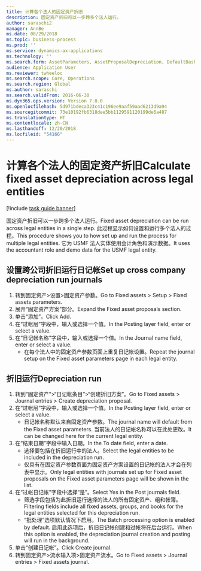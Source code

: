 ```yaml
---
title: 计算各个法人的固定资产折旧
description: 固定资产折旧可以一步跨多个法人运行。
author: saraschi2
manager: AnnBe
ms.date: 08/29/2018
ms.topic: business-process
ms.prod: ''
ms.service: dynamics-ax-applications
ms.technology: ''
ms.search.form: AssetParameters, AssetProposalDepreciation, DefaultDashboard, LedgerJournalTable
audience: Application User
ms.reviewer: twheeloc
ms.search.scope: Core, Operations
ms.search.region: Global
ms.author: saraschi
ms.search.validFrom: 2016-06-30
ms.dyn365.ops.version: Version 7.0.0
ms.openlocfilehash: 5d971bdeca323c41c196ee9aaf59aad6213d9a94
ms.sourcegitcommit: 73e10192fb6318dee5bb1129591120199de6a487
ms.translationtype: HT
ms.contentlocale: zh-CN
ms.lasthandoff: 12/20/2018
ms.locfileid: "54166"
---
```

# <a name="calculate-fixed-asset-depreciation-across-legal-entities"></a><span data-ttu-id="a1479-103">计算各个法人的固定资产折旧</span><span class="sxs-lookup"><span data-stu-id="a1479-103">Calculate fixed asset depreciation across legal entities</span></span>

[!include [task guide banner](../../includes/task-guide-banner.md)]

<span data-ttu-id="a1479-104">固定资产折旧可以一步跨多个法人运行。</span><span class="sxs-lookup"><span data-stu-id="a1479-104">Fixed asset depreciation can be run across legal entities in a single step.</span></span> <span data-ttu-id="a1479-105">此过程显示如何设置和运行多个法人的过程。</span><span class="sxs-lookup"><span data-stu-id="a1479-105">This procedure shows you to how set up and run the process for multiple legal entities.</span></span> <span data-ttu-id="a1479-106">它为 USMF 法人实体使用会计角色和演示数据。</span><span class="sxs-lookup"><span data-stu-id="a1479-106">It uses the accountant role and demo data for the USMF legal entity.</span></span>


## <a name="set-up-cross-company-depreciation-run-journals"></a><span data-ttu-id="a1479-107">设置跨公司折旧运行日记帐</span><span class="sxs-lookup"><span data-stu-id="a1479-107">Set up cross company depreciation run journals</span></span>
1. <span data-ttu-id="a1479-108">转到固定资产>设置>固定资产参数。</span><span class="sxs-lookup"><span data-stu-id="a1479-108">Go to Fixed assets > Setup > Fixed assets parameters.</span></span>
2. <span data-ttu-id="a1479-109">展开“固定资产方案”部分。</span><span class="sxs-lookup"><span data-stu-id="a1479-109">Expand the Fixed asset proposals section.</span></span>
3. <span data-ttu-id="a1479-110">单击“添加”。</span><span class="sxs-lookup"><span data-stu-id="a1479-110">Click Add.</span></span>
4. <span data-ttu-id="a1479-111">在“过帐层”字段中，输入或选择一个值。</span><span class="sxs-lookup"><span data-stu-id="a1479-111">In the Posting layer field, enter or select a value.</span></span>
5. <span data-ttu-id="a1479-112">在“日记帐名称”字段中，输入或选择一个值。</span><span class="sxs-lookup"><span data-stu-id="a1479-112">In the Journal name field, enter or select a value.</span></span>
    * <span data-ttu-id="a1479-113">在每个法人中的固定资产参数页面上重复日记帐设置。</span><span class="sxs-lookup"><span data-stu-id="a1479-113">Repeat the journal setup on the Fixed asset parameters page in each legal entity.</span></span>  

## <a name="depreciation-run"></a><span data-ttu-id="a1479-114">折旧运行</span><span class="sxs-lookup"><span data-stu-id="a1479-114">Depreciation run</span></span>
1. <span data-ttu-id="a1479-115">转到“固定资产”>“日记帐条目”>“创建折旧方案”。</span><span class="sxs-lookup"><span data-stu-id="a1479-115">Go to Fixed assets > Journal entries > Create depreciation proposal.</span></span>
2. <span data-ttu-id="a1479-116">在“过帐层”字段中，输入或选择一个值。</span><span class="sxs-lookup"><span data-stu-id="a1479-116">In the Posting layer field, enter or select a value.</span></span>
    * <span data-ttu-id="a1479-117">日记帐名称默认来自固定资产参数。</span><span class="sxs-lookup"><span data-stu-id="a1479-117">The journal name will default from the Fixed asset parameters.</span></span> <span data-ttu-id="a1479-118">当前法人的日记帐名称可以在此处更改。</span><span class="sxs-lookup"><span data-stu-id="a1479-118">It can be changed here for the current legal entity.</span></span>  
3. <span data-ttu-id="a1479-119">在“结束日期”字段中输入日期。</span><span class="sxs-lookup"><span data-stu-id="a1479-119">In the To date field, enter a date.</span></span>
    * <span data-ttu-id="a1479-120">选择要包括在折旧运行中的法人。</span><span class="sxs-lookup"><span data-stu-id="a1479-120">Select the legal entities to be included in the depreciation run.</span></span>  
    * <span data-ttu-id="a1479-121">仅具有在固定资产参数页面为固定资产方案设置的日记帐的法人才会在列表中显示。</span><span class="sxs-lookup"><span data-stu-id="a1479-121">Only legal entities with journals set up for Fixed asset proposals on the Fixed asset parameters page will be shown in the list.</span></span>  
4. <span data-ttu-id="a1479-122">在“过帐日记帐”字段中选择“是”。</span><span class="sxs-lookup"><span data-stu-id="a1479-122">Select Yes in the Post journals field.</span></span>
    * <span data-ttu-id="a1479-123">筛选字段包括为此折旧运行选择的法人的所有固定资产、组和帐簿。</span><span class="sxs-lookup"><span data-stu-id="a1479-123">Filtering fields include all fixed assets, groups, and books for the legal entities selected for this depreciation run.</span></span>  
    * <span data-ttu-id="a1479-124">“批处理”选项默认情况下启用。</span><span class="sxs-lookup"><span data-stu-id="a1479-124">The Batch processing option is enabled by default.</span></span> <span data-ttu-id="a1479-125">启用此选项后，折旧日记帐创建和过帐将在后台运行。</span><span class="sxs-lookup"><span data-stu-id="a1479-125">When this option is enabled, the depreciation journal creation and posting will run in the background.</span></span>  
5. <span data-ttu-id="a1479-126">单击“创建日记帐”。</span><span class="sxs-lookup"><span data-stu-id="a1479-126">Click Create journal.</span></span>
6. <span data-ttu-id="a1479-127">转到固定资产>流水输入项>固定资产流水。</span><span class="sxs-lookup"><span data-stu-id="a1479-127">Go to Fixed assets > Journal entries > Fixed assets journal.</span></span>

